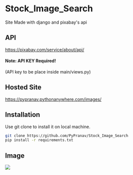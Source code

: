 # Stock_Image_Search
Site Made with django and pixabay's api
  
## API
https://pixabay.com/service/about/api/
#### Note: API KEY Required!
(API key to be place inside main/views.py)
  
## Hosted Site
https://pypranav.pythonanywhere.com/images/
  
## Installation  
Use git clone to install it on local machine.
```bash
git clone https://github.com/PyPranav/Stock_Image_Search
pip install -r requirements.txt
```
  
## Image
![](https://lh3.googleusercontent.com/pw/ACtC-3cxohXNjpdN4f0XXu2lNUZzvLydgZw_wJfUs5LGtsiq0L-HUXi4wAnUpMIl8OmB0O7RnLwkbzvdHb9Amc6KEt8OqPaTGeN-5amtWx_K7aMPLvCZi95-1cRNnjxdpZ1e_GGKX0zX-cpAxpNx9xKSRSX8=w5000-h5000-no?authuser=0)
